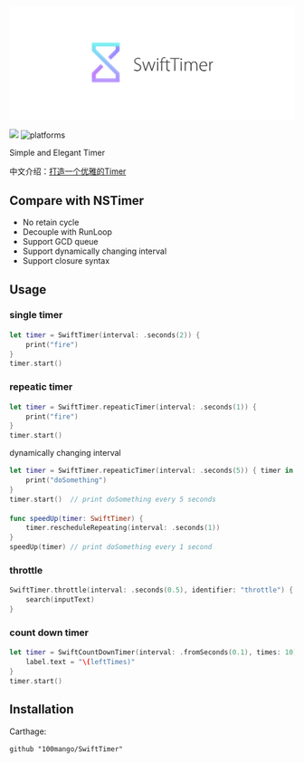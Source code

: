 ![](logo.png)

[![](http://img.shields.io/badge/Swift-4-blue.svg)]()    ![platforms](https://img.shields.io/badge/platforms-iOS%20%7C%20OSX%20%7C%20tvOS%20%7C%20watchOS%20-333333.svg) 

Simple and Elegant Timer

中文介绍：[打造一个优雅的Timer](https://github.com/100mango/zen/blob/master/%E6%89%93%E9%80%A0%E4%B8%80%E4%B8%AA%E4%BC%98%E9%9B%85%E7%9A%84Timer/make%20a%20timer.md)

## Compare with NSTimer
- No retain cycle
- Decouple with RunLoop 
- Support GCD queue
- Support dynamically changing interval
- Support closure syntax

## Usage


### single timer

~~~swift
let timer = SwiftTimer(interval: .seconds(2)) {
    print("fire")
}
timer.start()
~~~

### repeatic timer

~~~swift
let timer = SwiftTimer.repeaticTimer(interval: .seconds(1)) {
    print("fire")
}
timer.start()
~~~

dynamically changing interval

~~~swift
let timer = SwiftTimer.repeaticTimer(interval: .seconds(5)) { timer in
	print("doSomething")
}
timer.start()  // print doSomething every 5 seconds

func speedUp(timer: SwiftTimer) {
	timer.rescheduleRepeating(interval: .seconds(1))
}
speedUp(timer) // print doSomething every 1 second 
~~~

### throttle

~~~swift
SwiftTimer.throttle(interval: .seconds(0.5), identifier: "throttle") {
	search(inputText)
}
~~~

### count down timer

~~~swift
let timer = SwiftCountDownTimer(interval: .fromSeconds(0.1), times: 10) { timer , leftTimes in
    label.text = "\(leftTimes)"
}
timer.start()
~~~



## Installation

Carthage:

~~~
github "100mango/SwiftTimer"
~~~